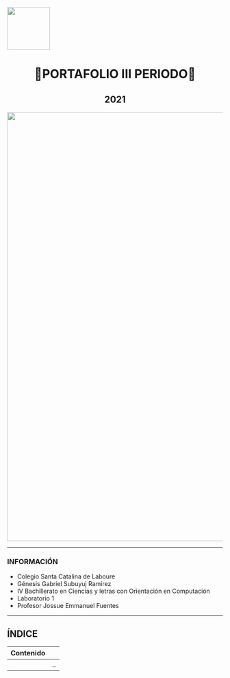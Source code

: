 <img width="100px"  src="https://static.wixstatic.com/media/d1b317_30d85a06c73e4bc7bf0952829a1cddb1~mv1.png/v1/crop/x_0,y_4,w_775,h_349/fill/w_408,h_172,al_c,q_85,usm_0.66_1.00_0.01/d1b317_30d85a06c73e4bc7bf0952829a1cddb1~mv1.webp">
<h1 align= "center">
🔮PORTAFOLIO III PERIODO🔮
</h1>
<h2 align="center">
2021
</h2>
<img width="1000px" src="https://definicion.de/wp-content/uploads/2008/03/computadora-1.jpg">

------------

### INFORMACIÓN

- Colegio Santa Catalina de Laboure
- Génesis Gabriel Subuyuj Ramírez
- IV Bachillerato en Ciencias y letras con Orientación en Computación
- Laboratorio 1
- Profesor Jossue Emmanuel Fuentes

------------

## ÍNDICE

|  Contenido |   |
| ------------ | ------------ |
|   | .. |
